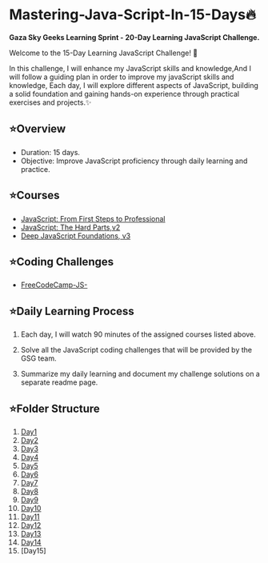 # Mastering-Java-Script-In-15-Days🔥
**Gaza Sky Geeks Learning Sprint - 20-Day Learning JavaScript Challenge.**

Welcome to the 15-Day Learning JavaScript Challenge! 🚀

In this challenge, I will enhance my JavaScript skills and knowledge,And I will follow a guiding plan in order to improve my javaScript skills and knowledge,  Each day, I will explore different aspects of JavaScript, building a solid foundation and gaining hands-on experience through practical exercises and projects.✨

## ⭐️Overview

- Duration: 15 days.
- Objective: Improve JavaScript proficiency through daily learning and practice.

## ⭐️Courses

- [JavaScript: From First Steps to Professional](https://frontendmasters.com/courses/javascript-first-steps/)
- [JavaScript: The Hard Parts,v2](https://frontendmasters.com/courses/javascript-hard-parts-v2/)
- [Deep JavaScript Foundations, v3](https://frontendmasters.com/courses/deep-javascript-v3/)

## ⭐️Coding Challenges

- [FreeCodeCamp-JS-](https://www.freecodecamp.org/learn/javascript-algorithms-and-data-structures/)

## ⭐️Daily Learning Process

  1. Each day, I will watch 90 minutes of the assigned courses listed above.

  2. Solve all the JavaScript coding challenges that will be provided by the GSG team.

  3. Summarize my daily learning and document my challenge solutions on a separate readme page.


## ⭐️Folder Structure

 1. [Day1](https://github.com/TarteelGH/Mastering-Java-Script-In-15-Days/blob/main/Day1.md)
 2. [Day2](https://github.com/TarteelGH/Mastering-Java-Script-In-15-Days/blob/main/Day2.md)
 3. [Day3](https://github.com/TarteelGH/Mastering-Java-Script-In-15-Days/blob/main/Day3.md)
 4. [Day4](https://github.com/TarteelGH/Mastering-Java-Script-In-15-Days/blob/main/Day4.md)
 5. [Day5](https://github.com/TarteelGH/Mastering-Java-Script-In-15-Days/blob/main/Day5.md)
 6. [Day6](https://github.com/TarteelGH/Mastering-Java-Script-In-15-Days/blob/main/Day6.md)
 7. [Day7](https://github.com/TarteelGH/Mastering-Java-Script-In-15-Days/blob/main/Day7.md)
 8. [Day8](https://github.com/TarteelGH/Mastering-Java-Script-In-15-Days/blob/main/Day8.md)
 9. [Day9](https://github.com/TarteelGH/Mastering-Java-Script-In-15-Days/blob/main/Day9.md)
10. [Day10](https://github.com/TarteelGH/Mastering-Java-Script-In-15-Days/blob/main/Day10.md)
11. [Day11](https://github.com/TarteelGH/Mastering-Java-Script-In-15-Days/blob/main/Day11.md)
12. [Day12](https://github.com/TarteelGH/Mastering-Java-Script-In-15-Days/blob/main/Day12.md)
13. [Day13](https://github.com/TarteelGH/Mastering-Java-Script-In-15-Days/blob/main/Day13.md)
14. [Day14](https://github.com/TarteelGH/Mastering-Java-Script-In-15-Days/blob/main/Day14.md)
15. [Day15] 


